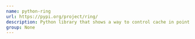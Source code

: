 ```yaml
---
name: python-ring
url: https://pypi.org/project/ring/
description: Python library that shows a way to control cache in point of view of code - not about storages.
group: None
---
```

